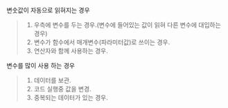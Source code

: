 변숫값이 자동으로 읽혀지는 경우

>1. 우측에 변수를 두는 경우.(변수에 들어있는 값이 읽혀 다른 변수에 대입하는 경우)
>2. 변수가 함수에서 매개변수(파라미터값)로 쓰이는 경우.
>3. 연산자와 함께 사용하는 경우.


변수를 많이 사용 하는 경우
>1. 데이터를 보관.
>2. 코드 실행중 값을 변경.
>3. 중복되는 데이터가 있는 경우.
